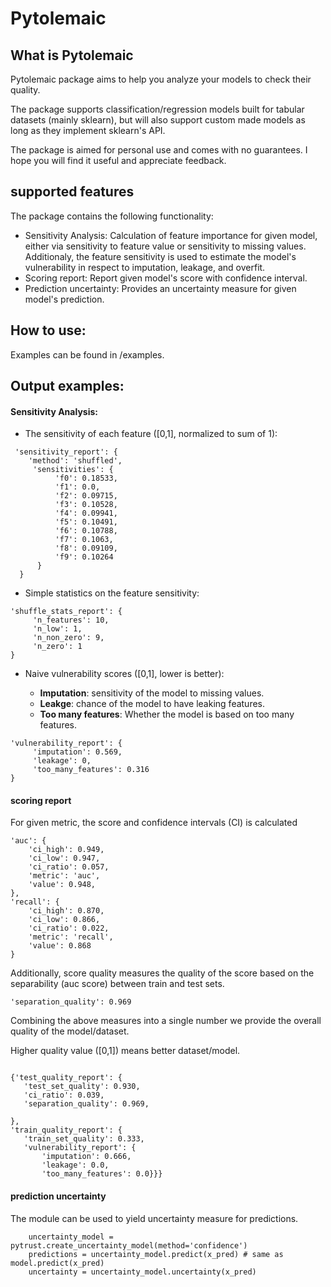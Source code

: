 # Pytolemaic

## What is Pytolemaic 
Pytolemaic package aims to help you analyze your models to check their quality. 

The package supports classification/regression models built for tabular datasets (mainly sklearn),
 but will also support custom made models as long as they implement sklearn's API. 

The package is aimed for personal use and comes with no guarantees. 
I hope you will find it useful and appreciate feedback.

## supported features
The package contains the following functionality:

- Sensitivity Analysis: Calculation of feature importance for given model, either via sensitivity to feature value or sensitivity to missing values. Additionaly, the feature sensitivity is used to estimate the model's vulnerability in respect to imputation, leakage, and overfit.
- Scoring report: Report given model's score with confidence interval.
- Prediction uncertainty: Provides an uncertainty measure for given model's prediction.


## How to use: 
Examples can be found in /examples.

## Output examples:

#### Sensitivity Analysis:

 - The sensitivity of each feature (\[0,1\], normalized to sum of 1):
 
```
 'sensitivity_report': {
    'method': 'shuffled',
     'sensitivities': {
          'f0': 0.18533,
          'f1': 0.0,
          'f2': 0.09715,
          'f3': 0.10528,
          'f4': 0.09941,
          'f5': 0.10491,
          'f6': 0.10788,
          'f7': 0.1063,
          'f8': 0.09109,
          'f9': 0.10264
      }
  }
```
                                                        
 - Simple statistics on the feature sensitivity:
 ```
 'shuffle_stats_report': {
      'n_features': 10,
      'n_low': 1,
      'n_non_zero': 9,
      'n_zero': 1
 }
 ```
 
 - Naive vulnerability scores (\[0,1\], lower is better):

   - **Imputation**: sensitivity of the model to missing values.
   - **Leakge**: chance of the model to have leaking features.
   - **Too many features**: Whether the model is based on too many features.
 
 ```
 'vulnerability_report': {
      'imputation': 0.569,
      'leakage': 0,
      'too_many_features': 0.316
 }  
 ```

#### scoring report

For given metric, the score and confidence intervals (CI) is calculated
 ```
 'auc': {
     'ci_high': 0.949,
     'ci_low': 0.947,
     'ci_ratio': 0.057,
     'metric': 'auc',
     'value': 0.948,
 },
 'recall': {
     'ci_high': 0.870,
     'ci_low': 0.866,
     'ci_ratio': 0.022,
     'metric': 'recall',
     'value': 0.868
}    
 ```
 
 Additionally, score quality measures the quality of the score based on the separability (auc score) between train and test sets.
 ```
 'separation_quality': 0.969         
 ```
  
Combining the above measures into a single number we provide the overall quality of the model/dataset.

Higher quality value (\[0,1\]) means better dataset/model.
 ```
 
{'test_quality_report': {
    'test_set_quality': 0.930,
    'ci_ratio': 0.039,
    'separation_quality': 0.969,
    
},
 'train_quality_report': {
    'train_set_quality': 0.333,
    'vulnerability_report': {
        'imputation': 0.666,
        'leakage': 0.0,
        'too_many_features': 0.0}}}         
 ```

 
#### prediction uncertainty

The module can be used to yield uncertainty measure for predictions. 
```
    uncertainty_model = pytrust.create_uncertainty_model(method='confidence')
    predictions = uncertainty_model.predict(x_pred) # same as model.predict(x_pred)
    uncertainty = uncertainty_model.uncertainty(x_pred)
```